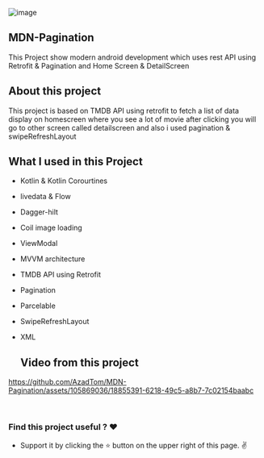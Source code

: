 ![image](https://github.com/AzadTom/MDN-Pagination/assets/105869036/4511b542-c1df-4a72-b57f-9d5b83b2587f)


## MDN-Pagination
This Project show modern android development which uses rest API  using Retrofit &amp; Pagination and Home Screen & DetailScreen 

## About this project
This project is based on TMDB API using retrofit to fetch a list of data display on homescreen where you see a lot of movie after clicking you will go to other screen called detailscreen and also i used pagination & swipeRefreshLayout

## What I used in this Project 
* Kotlin & Kotlin Corourtines
* livedata & Flow
* Dagger-hilt
* Coil image loading
* ViewModal
* MVVM architecture
* TMDB API using Retrofit
* Pagination
* Parcelable
* SwipeRefreshLayout
* XML


  ## Video from this project

<p align="center">
   

https://github.com/AzadTom/MDN-Pagination/assets/105869036/18855391-6218-49c5-a8b7-7c02154baabc


</p>
<br>

  

### Find this project useful ? :heart:

* Support it by clicking the :star: button on the upper right of this page. :v:

